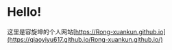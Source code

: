 # Hello!

这里是容旋坤的个人网站[https://Rong-xuankun.github.io](https://qiaoyiyu617.github.io/Rong-xuankun.github.io/)
